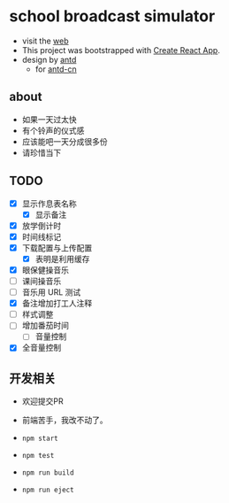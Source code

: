 # school broadcast simulator

- visit the [web](https://keyboard-society.github.io/school-broadcast-simulator/)
- This project was bootstrapped with [Create React App](https://github.com/facebook/create-react-app).
- design by [antd](https://ant-design.antgroup.com/)
  - for [antd-cn](https://ant-design.antgroup.com/docs/react/introduce-cn)

## about

- 如果一天过太快
- 有个铃声的仪式感
- 应该能吧一天分成很多份
- 请珍惜当下

## TODO

- [x] 显示作息表名称
  - [x] 显示备注
- [x] 放学倒计时
- [x] 时间线标记
- [x] 下载配置与上传配置
  - [x] 表明是利用缓存
- [x] 眼保健操音乐
- [ ] 课间操音乐
- [ ] 音乐用 URL 测试
- [x] 备注增加打工人注释
- [ ] 样式调整
- [ ] 增加番茄时间
  - [ ] 音量控制
- [x] 全音量控制

## 开发相关

- 欢迎提交PR
- 前端苦手，我改不动了。

- `npm start`
- `npm test`
- `npm run build`
- `npm run eject`
